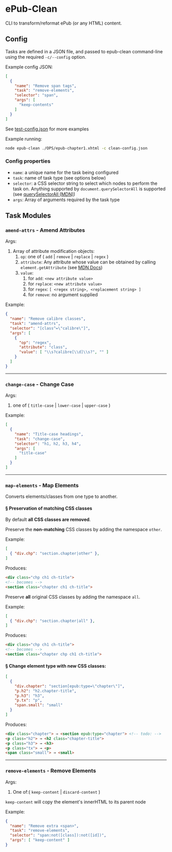 ePub-Clean
==========

CLI to transform/reformat ePub (or any HTML) content.

## Config

Tasks are defined in a JSON file, and passed to epub-clean command-line using the required `-c/--config` option.

Example config JSON:


```json
[
  {
    "name": "Remove span tags",
    "task": "remove-elements",
    "selector": "span",
    "args": [
      "keep-contents"
    ]
  }
]
```

See [test-config.json](test/data/test-config.json) for more examples

Example running:

```sh
node epub-clean ./OPS/epub-chapter1.xhtml -c clean-config.json
```


### Config properties

* `name`: a unique name for the task being configured
* `task`: name of task type (see options below)
* `selector`: a CSS selector string to select which nodes to perform the task on. Anything supported by `document.querySelectorAll` is supported (see [querySelectorAll (MDN)](https://developer.mozilla.org/en-US/docs/Web/API/Document/querySelectorAll))
* `args`: Array of arguments required by the task type


## Task Modules

### `amend-attrs` - Amend Attributes

Args:

1. Array of attribute modification objects:
    1. `op`: one of ( `add` | `remove` | `replace` | `regex` )
    2. `attribute`: Any attribute whose value can be obtained by calling `element.getAttribute` (see [MDN Docs](https://developer.mozilla.org/en-US/docs/Web/API/Element/getAttribute))
    3. `value`: 
        1. for `add`: `<new attribute value>`
        2. for `replace`: `<new attribute value>`
        3. for `regex`: `[ <regex string>, <replacement string> ]`
        2. for `remove`: no argument supplied


Example:

```json
{
  "name": "Remove calibre classes",
  "task": "amend-attrs",
  "selector": "[class^=\"calibre\"]",
  "args": [ 
    {
      "op": "regex",
      "attribute": "class",
      "value": [ "\\s?calibre[\\d]\\s?", "" ]
    }
  ]
}
```


---

### `change-case` - Change Case

Args:

1. one of ( `title-case` | `lower-case` | `upper-case` )

Example:

```json
[
  {
    "name": "Title-case headings",
    "task": "change-case",
    "selector": "h1, h2, h3, h4",
    "args": [
      "title-case"
    ]
  }
]
```


---

### `map-elements` - Map Elements

Converts elements/classes from one type to another.

#### § Preservation of matching CSS classes

By default **all CSS classes are removed**.

Preserve the **non-matching** CSS classes by adding the namespace `other`.

Example:

```json
[
  { "div.chp": "section.chapter|other" },
]
```

Produces:

```html
<div class="chp ch1 ch-title">
<!-- becomes -->
<section class="chapter ch1 ch-title">
```


Preserve **all** original CSS classes by adding the namespace `all`.

Example:

```json
[
  { "div.chp": "section.chapter|all" },
]
```

Produces:

```html
<div class="chp ch1 ch-title">
<!-- becomes -->
<section class="chapter chp ch1 ch-title">
```

#### § Change element type with new CSS classes:

```json
[
  { 
    "div.chapter": "section[epub:type=\"chapter\"]",
    "p.h2": "h2.chapter-title",
    "p.h3": "h3",
    "p.tx": "p",
    "span.small": "small"
  }
]
```

Produces:

```html
<div class="chapter"> → <section epub:type="chapter"> <!-- todo: -->
<p class="h2"> → <h2 class="chapter-title">
<p class="h3"> → <h3>
<p class="tx"> → <p>
<span class="small"> → <small>
```


---

### `remove-elements` - Remove Elements

Args:

1. One of:( `keep-content` | `discard-content` )

`keep-content` will copy the element's innerHTML to its parent node

Example:

```json
{
  "name": "Remove extra <span>",
  "task": "remove-elements",
  "selector": "span:not([class]):not([id])",
  "args": [ "keep-content" ]
}
```